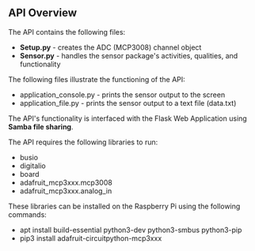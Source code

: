 ## API Overview

The API contains the following files:
- **Setup.py** - creates the ADC (MCP3008) channel object
- **Sensor.py** - handles the sensor package's activities, qualities, and functionality

The following files illustrate the functioning of the API:
- application_console.py - prints the sensor output to the screen
- application_file.py - prints the sensor output to a text file (data.txt)

The API's functionality is interfaced with the Flask Web Application using **Samba file sharing**.

The API requires the following libraries to run:
- busio
- digitalio
- board
- adafruit_mcp3xxx.mcp3008
- adafruit_mcp3xxx.analog_in

These libraries can be installed on the Raspberry Pi using the following commands:
- apt install build-essential python3-dev python3-smbus python3-pip
- pip3 install adafruit-circuitpython-mcp3xxx
